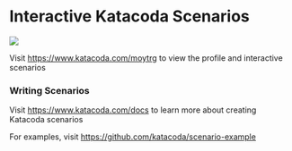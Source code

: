 # Interactive Katacoda Scenarios

[![](http://shields.katacoda.com/katacoda/moytrg/count.svg)](https://www.katacoda.com/moytrg "Get your profile on Katacoda.com")

Visit https://www.katacoda.com/moytrg to view the profile and interactive scenarios

### Writing Scenarios
Visit https://www.katacoda.com/docs to learn more about creating Katacoda scenarios

For examples, visit https://github.com/katacoda/scenario-example
